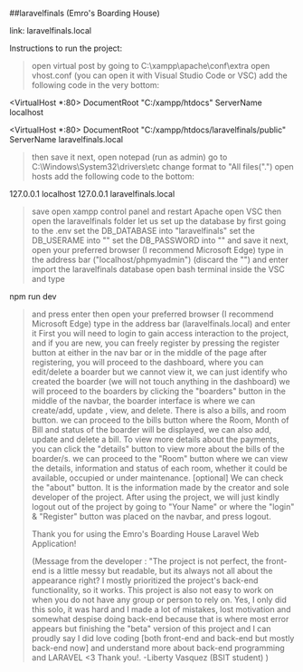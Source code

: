 ##laravelfinals (Emro's Boarding House)

link: laravelfinals.local


Instructions to run the project:
> open virtual post by going to C:\xampp\apache\conf\extra
> open vhost.conf (you can open it with Visual Studio Code or VSC)
> add the following code in the very bottom:

<VirtualHost *:80>
    DocumentRoot "C:/xampp/htdocs"
    ServerName localhost
</VirtualHost>

<VirtualHost *:80>
    DocumentRoot "C:/xampp/htdocs/laravelfinals/public"
    ServerName laravelfinals.local
</VirtualHost>

> then save it
> next, open notepad (run as admin)
> go to C:\Windows\System32\drivers\etc
> change format to "All files(".")
> open hosts
> add the following code to the bottom:

127.0.0.1 localhost
127.0.0.1 laravelfinals.local

> save
> open xampp control panel and restart Apache
> open VSC then open the laravelfinals folder
> let us set up the database by first going to the .env
> set the DB_DATABASE into "laravelfinals"
> set the DB_USERAME into "<your db username>"
> set the DB_PASSWORD into "<your db password>"
> and save it
> next, open your preferred browser (I recommend Microsoft Edge)
> type in the address bar ("localhost/phpmyadmin") (discard the "") and enter
> import the laravelfinals database
> open bash terminal inside the VSC and type 

npm run dev

> and press enter
> then open your preferred browser (I recommend Microsoft Edge)
> type in the address bar (laravelfinals.local) and enter it
> First you will need to login to gain access interaction to the project, and if you are new, you can freely register by pressing the register button at either in the nav bar or in the middle of the page
> after registering, you will proceed to the dashboard, where you can edit/delete a boarder but we cannot view it, we can just identify who created the boarder (we will not touch anything in the dashboard)
> we will proceed to the boarders by clicking the "boarders" button in the middle of the navbar, the boarder interface is where we can create/add, update , view, and delete. There is also a bills, and room button.
> we can proceed to the bills button where the Room, Month of Bill and status of the boarder will be displayed, we can also add, update and delete a bill. To view more details about the payments, you can click the "details" button to view more about the bills of the boarder/s.
> we can proceed to the "Room" button where we can view the details, information and status of each room, whether it could be available, occupied or under maintenance.
> [optional] We can check the "about" button. It is the information made by the creator and sole developer of the project.
> After using the project, we will just kindly logout out of the project by going to "Your Name" or where the "login" & "Register" button was placed on the navbar, and press logout.
>
> 
>
> Thank you for using the Emro's Boarding House Laravel Web Application!
>
> (Message from the developer :
>  "The project is not perfect, the front-end is a little messy but readable, but its always not all about the appearance right? I mostly prioritized the project's back-end functionality, so it works. This project is also not easy to work on when you do not have any group or person to rely on. Yes, I only did this solo, it was hard and I made a lot of mistakes, lost motivation and somewhat despise doing back-end because that is where most error appears but finishing the "beta" version of this project and I can proudly say I did love coding [both front-end and back-end but mostly back-end now] and understand more about back-end programming and LARAVEL <3 Thank you!.
                                                                                        -Liberty Vasquez (BSIT student)
> ) 



